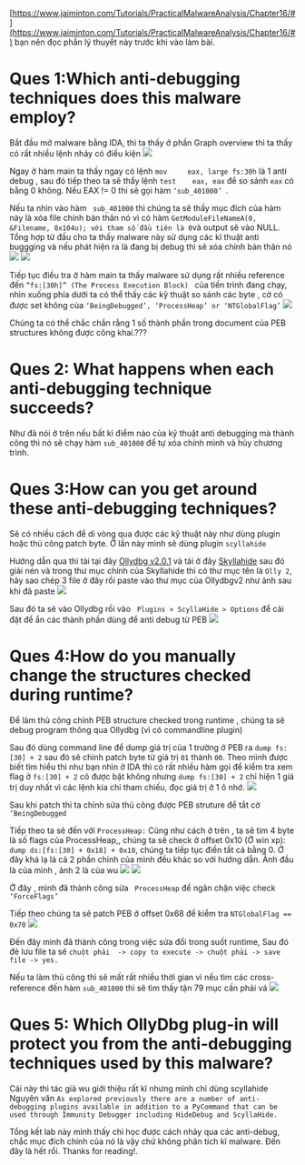 [https://www.jaiminton.com/Tutorials/PracticalMalwareAnalysis/Chapter16/#](https://www.jaiminton.com/Tutorials/PracticalMalwareAnalysis/Chapter16/#)
bạn nên đọc phần lý thuyết này trước khi vào làm bài.
# Ques 1:Which anti-debugging techniques does this malware employ?
Bắt đầu mở malware bằng IDA, thì ta thấy ở phần Graph overview thì ta thấy có rất nhiều lệnh nhảy có điều kiện
![](images/2025-10-06-09-48-27.png)

Ngay ở hàm main ta thấy ngay có lệnh `mov     eax, large fs:30h` là 1 anti debug , sau đó tiếp theo ta sẽ thấy lệnh `test    eax, eax` để so sánh `eax` có bằng 0 không. Nếu EAX != 0 thì sẽ gọi hàm `‘sub_401000’ `.

Nếu ta nhìn vào hàm ` sub_401000` thì chúng ta sẽ thấy mục đích của hàm này là xóa file chính bản thân nó vì có hàm     `GetModuleFileNameA(0, &Filename, 0x104u); với tham số đầu tiên là 0`và output sẽ vào NULL. Tổng hợp từ đầu cho ta thấy malware này sử dụng các kĩ thuật anti buggging và nếu phát hiện ra là đang bị debug thì sẽ xóa chính bản thân nó
![](images/2025-10-06-10-41-41.png)
![](images/2025-10-06-10-41-50.png)

Tiếp tục điều tra ở hàm main ta thấy malware sử dụng rất nhiều reference đến `“fs:[30h]” (The Process Execution Block) ` của tiến trình đang chạy, nhìn xuống phía dưới ta có thể thấy các kỹ thuật so sánh các byte , cờ có được set không của ` ‘BeingDebugged’, ‘ProcessHeap’ or ‘NTGlobalFlag’ `
![](images/2025-10-06-10-45-33.png)

Chúng ta có thể chắc chắn rằng 1 số thành phần trong document của PEB structures không được công khai.???

# Ques 2: What happens when each anti-debugging technique succeeds?
Như đã nói ở trên nếu bất kì điểm nào của kỹ thuật anti debugging mà thành công thì nó sẽ chạy hàm `sub_401000` để tự xóa chính mình và hủy chương trình.

# Ques 3:How can you get around these anti-debugging techniques?
Sẽ có nhiều cách để di vòng qua được các kỹ thuật này như dùng plugin hoặc thủ công patch byte. Ở lần này mình sẽ dùng plugin `scyllahide`

Hướng dẫn qua thì tải tại đây [Ollydbg v2.0.1](https://www.ollydbg.de/version2.html) và tải ở đây [Skyllahide](https://github.com/x64dbg/ScyllaHide/releases) sau đó giải nén và trong thư mục chính của Skyllahide thì   có thư mục tên  là `Olly 2`, hãy sao chép 3 file ở đây rồi paste vào thư mục của Ollydbgv2 như ảnh sau khi đã paste
![](images/2025-10-06-16-05-34.png)

Sau đó ta sẽ vào Ollydbg rồi vào ` Plugins > ScyllaHide > Options` để cài đặt để ẩn các thành phần dùng để anti debug từ PEB
![](images/2025-10-06-16-14-13.png)

# Ques 4:How do you manually change the structures checked during runtime?
Để làm thủ công chỉnh PEB structure checked trong runtime , chúng ta sẽ debug program thông qua Ollydbg (vì có commandline plugin)

Sau đó dùng command line để dump giá trị của 1 trường ở PEB ra `dump fs:[30] + 2` sau đó sẽ chình patch byte từ giá trị `01` thành `00`. Theo mình được biết tìm hiểu thì như bạn nhìn ở IDA thì có rất nhiều hàm gọi để kiểm tra xem flag ở `fs:[30] + 2` có được bật không nhưng `dump fs:[30] + 2` chỉ hiện 1 giá trị duy nhất vì các lệnh kia chỉ tham chiếu, đọc giá trị ở 1 ô nhớ.
![](images/2025-10-06-16-51-35.png)

Sau khi patch thì ta chỉnh sửa thủ công được PEB struture để tắt cờ ` ‘BeingDebugged`

Tiếp theo ta sẽ đến với `ProcessHeap:`
Cũng như cách ở trên , ta sẽ tìm 4 byte là số flags của ProcessHeap,, chúng ta sẽ check ở offset 0x10 (Ở win xp): `dump ds:[fs:[30] + 0x18] + 0x10`, chúng ta tiếp tục điền tất cả bằng 0.
Ở đây khá lạ là cả 2 phần chỉnh của mình đều khác so với hướng dẫn. Ảnh đầu là của mình , ảnh 2 là của wu
![](images/2025-10-06-17-02-14.png)
![](images/2025-10-06-17-02-36.png)

Ở đây , mình đã thành công sửa ` ProcessHeap` để ngăn chặn việc check `‘ForceFlags’`

Tiếp theo chúng ta sẽ patch PEB ở offset 0x68 để kiểm tra `NTGlobalFlag == 0x70`
![](images/2025-10-06-20-24-43.png)

Đến đây mình đã thành công trong việc sửa đổi trong suốt runtime, Sau đó đẻ lưu file ta sẽ `chuột phải  -> copy to execute -> chuột phải -> save file -> yes.`

Nếu ta làm thủ công thì sẽ mất rất nhiều thời gian vì nếu tìm các cross-reference đến hàm `sub_401000` thì sẽ tìm thấy tận 79 mục cần phải vá 
![](images/2025-10-06-20-30-58.png)

# Ques 5: Which OllyDbg plug-in will protect you from the anti-debugging techniques used by this malware?
Cái này thì tác giả wu giới thiệu rất kĩ nhưng mình chỉ dùng scyllahide
Nguyên văn
`As explored previously there are a number of anti-debugging plugins available in addition to a PyCommand that can be used through Immunity Debugger including HideDebug and ScyllaHide.`

Tổng kết lab này mình thấy chỉ học được cách nhảy qua các anti-debug, chắc mục đích chính của nó là vậy chứ không phân tích kĩ malware. Đến đây là hết rồi. Thanks for reading!.